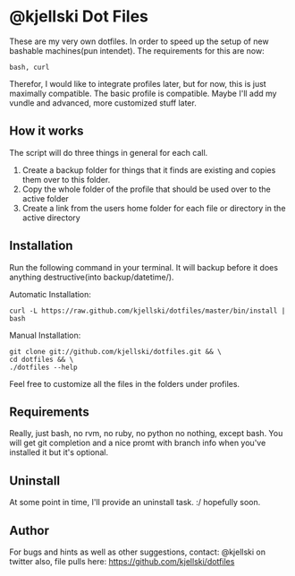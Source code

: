 # @kjellski Dot Files


These are my very own dotfiles. In order to speed up the setup of new bashable machines(pun intendet). 
The requirements for this are now: 

```terminal
bash, curl 
```
Therefor, I would like to integrate profiles later, but for now, this is just maximally compatible.
The basic profile is compatible. Maybe I'll add my vundle and advanced, more customized stuff later.

## How it works

The script will do three things in general for each call.
1. Create a backup folder for things that it finds are existing and copies them over to this folder.
2. Copy the whole folder of the profile that should be used over to the active folder
3. Create a link from the users home folder for each file or directory in the active directory

## Installation
Run the following command in your terminal.
It will backup before it does anything destructive(into backup/datetime/). 

Automatic Installation:

```terminal
curl -L https://raw.github.com/kjellski/dotfiles/master/bin/install | bash
```
Manual Installation:
```terminal
git clone git://github.com/kjellski/dotfiles.git && \
cd dotfiles && \
./dotfiles --help
```

Feel free to customize all the files in the folders under profiles.

## Requirements
Really, just bash, no rvm, no ruby, no python no nothing, except bash.
You will get git completion and a nice promt with branch info when you've installed it but it's optional.

## Uninstall
At some point in time, I'll provide an uninstall task. :/ hopefully soon.

## Author
For bugs and hints as well as other suggestions, contact:
@kjellski on twitter
also, file pulls here:
https://github.com/kjellski/dotfiles
